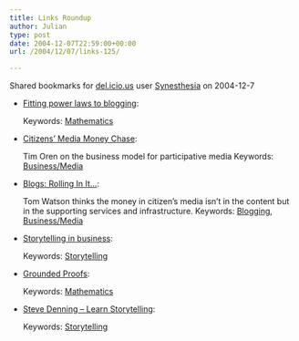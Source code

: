 ```yaml
---
title: Links Roundup
author: Julian
type: post
date: 2004-12-07T22:59:00+00:00
url: /2004/12/07/links-125/

---
```

Shared bookmarks for [del.icio.us][1] user  [Synesthesia][2] on 2004-12-7

  * [Fitting power laws to blogging][3]:
   
    Keywords: [Mathematics][4]
  * [Citizens&#8217; Media Money Chase][5]:
  
    Tim Oren on the business model for participative media Keywords: [Business/Media][6]
  * [Blogs: Rolling In It&#8230;][7]:
  
    Tom Watson thinks the money in citizen&#8217;s media isn&#8217;t in the content but in the supporting services and infrastructure. Keywords: [Blogging][8], [Business/Media][6]
  * [Storytelling in business][9]:
   
    Keywords: [Storytelling][10]
  * [Grounded Proofs][11]:
   
    Keywords: [Mathematics][4]
  * [Steve Denning &#8211; Learn Storytelling][12]:
   
    Keywords: [Storytelling][10]

 [1]: https://del.icio.us/
 [2]: https://del.icio.us/synesthesia
 [3]: https://cscs.umich.edu/~crshalizi/weblog/232.html "https://cscs.umich.edu/~crshalizi/weblog/232.html"
 [4]: https://del.icio.us/synesthesia/Mathematics
 [5]: https://due-diligence.typepad.com/blog/2004/12/citizens_media_.html "https://due-diligence.typepad.com/blog/2004/12/citizens_media_.html"
 [6]: https://del.icio.us/synesthesia/Business/Media
 [7]: https://tomwatson.typepad.com/tom_watson/2004/12/blogs_rolling_i.html "https://tomwatson.typepad.com/tom_watson/2004/12/blogs_rolling_i.html"
 [8]: https://del.icio.us/synesthesia/Blogging
 [9]: https://www.creatingthe21stcentury.org/Intro0-table.html "https://www.creatingthe21stcentury.org/Intro0-table.html"
 [10]: https://del.icio.us/synesthesia/Storytelling
 [11]: https://www.osteele.com/archives/2004/12/grounded-proofs "https://www.osteele.com/archives/2004/12/grounded-proofs"
 [12]: https://www.stevedenning.com/learn.htm "https://www.stevedenning.com/learn.htm"